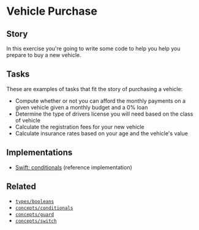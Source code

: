 # Vehicle Purchase

## Story

In this exercise you're going to write some code to help you help you prepare to buy a new vehicle.

## Tasks

These are examples of tasks that fit the story of purchasing a vehicle:

- Compute whether or not you can afford the monthly payments on a given vehicle given a monthly budget and a 0% loan
- Determine the type of drivers license you will need based on the class of vehicle
- Calculate the registration fees for your new vehicle
- Calculate insurance rates based on your age and the vehicle's value

## Implementations

- [Swift: conditionals][implementation-swift] (reference implementation)

## Related

- [`types/booleans`][types-booleans]
- [`concepts/conditionals`][concepts-conditionals]
- [`concepts/guard`][concepts-guard]
- [`concepts/switch`][concepts-switch]

[types-booleans]: ../types/boolean.md
[concepts-conditionals]: ../concepts/conditionals.md
[concepts-guard]: ../concepts/guard.md
[concepts-switch]: ../concepts/switch.md
[implementation-swift]: ../../languages/swift/exercises/concept/vehicle-purchase/.docs/instructions.md
